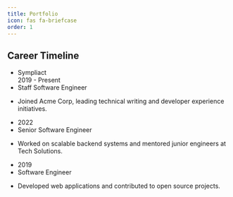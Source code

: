 ```yaml
---
title: Portfolio
icon: fas fa-briefcase
order: 1
---
```


<link rel="stylesheet" href="/assets/css/timeline-snippet.css">

## Career Timeline

<div class="timeline body-4 line-4">
  <ul>
    <li>Sympliact <br/> 2019 - Present</li>
    <li>Staff Software Engineer</li>
    <li><p>Joined Acme Corp, leading technical writing and developer experience initiatives.</p></li>
    <li>2022</li>
    <li>Senior Software Engineer</li>
    <li><p>Worked on scalable backend systems and mentored junior engineers at Tech Solutions.</p></li>
    <li>2019</li>
    <li>Software Engineer</li>
    <li><p>Developed web applications and contributed to open source projects.</p></li>
  </ul>
</div>

